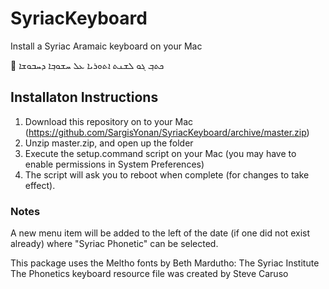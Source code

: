 # SyriacKeyboard
Install a Syriac Aramaic keyboard on your Mac

 ܟܬܒ݂ ܓܘ ܠܫܢܬ ܐܬܘܪܝܐ ܥܠ ܚܫܘܒ݂ܐ ܕܚܒܘܫܐ

## Installaton Instructions
1. Download this repository on to your Mac (https://github.com/SargisYonan/SyriacKeyboard/archive/master.zip)
2. Unzip master.zip, and open up the folder 
3. Execute the setup.command script on your Mac (you may have to enable permissions in System Preferences)
4. The script will ask you to reboot when complete (for changes to take effect).

### Notes
A new menu item will be added to the left of the date (if one did not exist already) where "Syriac Phonetic" can be selected.

This package uses the Meltho fonts by Beth Mardutho: The Syriac Institute
The Phonetics keyboard resource file was created by Steve Caruso
